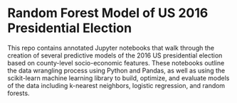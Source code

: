 # Random Forest Model of US 2016 Presidential Election

This repo contains annotated Jupyter notebooks that walk through the creation of several predictive models of the 2016 US presidential election based on county-level socio-economic features. These notebooks outline the data wrangling process using Python and Pandas, as well as using the scikit-learn machine learning library to build, optimize, and evaluate models of the data including k-nearest neighbors, logistic regression, and random forests. 

